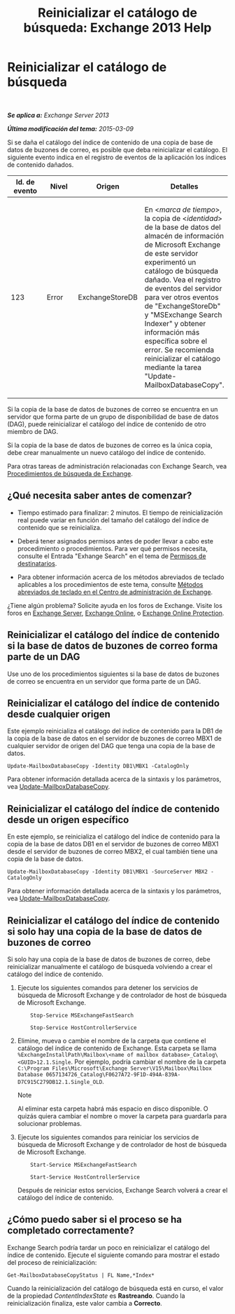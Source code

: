 ﻿---
title: 'Reinicializar el catálogo de búsqueda: Exchange 2013 Help'
TOCTitle: Reinicializar el catálogo de búsqueda
ms:assetid: 9d873bd4-0422-4975-b5e2-82a347479115
ms:mtpsurl: https://technet.microsoft.com/es-es/library/Ee633475(v=EXCHG.150)
ms:contentKeyID: 52062052
ms.date: 04/23/2018
mtps_version: v=EXCHG.150
ms.translationtype: HT
---

# Reinicializar el catálogo de búsqueda

 

_**Se aplica a:** Exchange Server 2013_

_**Última modificación del tema:** 2015-03-09_

Si se daña el catálogo del índice de contenido de una copia de base de datos de buzones de correo, es posible que deba reinicializar el catálogo. El siguiente evento indica en el registro de eventos de la aplicación los índices de contenido dañados.


<table>
<colgroup>
<col style="width: 25%" />
<col style="width: 25%" />
<col style="width: 25%" />
<col style="width: 25%" />
</colgroup>
<thead>
<tr class="header">
<th>Id. de evento</th>
<th>Nivel</th>
<th>Origen</th>
<th>Detalles</th>
</tr>
</thead>
<tbody>
<tr class="odd">
<td><p>123</p></td>
<td><p>Error</p></td>
<td><p>ExchangeStoreDB</p></td>
<td><p>En &lt;<em>marca de tiempo</em>&gt;, la copia de &lt;<em>identidad</em>&gt; de la base de datos del almacén de información de Microsoft Exchange de este servidor experimentó un catálogo de búsqueda dañado. Vea el registro de eventos del servidor para ver otros eventos de &quot;ExchangeStoreDb&quot; y &quot;MSExchange Search Indexer&quot; y obtener información más específica sobre el error. Se recomienda reinicializar el catálogo mediante la tarea &quot;Update-MailboxDatabaseCopy&quot;.</p></td>
</tr>
</tbody>
</table>


Si la copia de la base de datos de buzones de correo se encuentra en un servidor que forma parte de un grupo de disponibilidad de base de datos (DAG), puede reinicializar el catálogo del índice de contenido de otro miembro de DAG.

Si la copia de la base de datos de buzones de correo es la única copia, debe crear manualmente un nuevo catálogo del índice de contenido.

Para otras tareas de administración relacionadas con Exchange Search, vea [Procedimientos de búsqueda de Exchange](exchange-search-procedures-exchange-2013-help.md).

## ¿Qué necesita saber antes de comenzar?

  - Tiempo estimado para finalizar: 2 minutos. El tiempo de reinicialización real puede variar en función del tamaño del catálogo del índice de contenido que se reinicializa.

  - Deberá tener asignados permisos antes de poder llevar a cabo este procedimiento o procedimientos. Para ver qué permisos necesita, consulte el Entrada "Exhange Search" en el tema de [Permisos de destinatarios](recipients-permissions-exchange-2013-help.md).

  - Para obtener información acerca de los métodos abreviados de teclado aplicables a los procedimientos de este tema, consulte [Métodos abreviados de teclado en el Centro de administración de Exchange](keyboard-shortcuts-in-the-exchange-admin-center-exchange-online-protection-help.md).

¿Tiene algún problema? Solicite ayuda en los foros de Exchange. Visite los foros en [Exchange Server](https://go.microsoft.com/fwlink/p/?linkid=60612), [Exchange Online](https://go.microsoft.com/fwlink/p/?linkid=267542), o [Exchange Online Protection](https://go.microsoft.com/fwlink/p/?linkid=285351).

## Reinicializar el catálogo del índice de contenido si la base de datos de buzones de correo forma parte de un DAG

Use uno de los procedimientos siguientes si la base de datos de buzones de correo se encuentra en un servidor que forma parte de un DAG.

## Reinicializar el catálogo del índice de contenido desde cualquier origen

Este ejemplo reinicializa el catálogo del índice de contenido para la DB1 de la copia de la base de datos en el servidor de buzones de correo MBX1 de cualquier servidor de origen del DAG que tenga una copia de la base de datos.

    Update-MailboxDatabaseCopy -Identity DB1\MBX1 -CatalogOnly

Para obtener información detallada acerca de la sintaxis y los parámetros, vea [Update-MailboxDatabaseCopy](https://technet.microsoft.com/es-es/library/dd335201\(v=exchg.150\)).

## Reinicializar el catálogo del índice de contenido desde un origen específico

En este ejemplo, se reinicializa el catálogo del índice de contenido para la copia de la base de datos DB1 en el servidor de buzones de correo MBX1 desde el servidor de buzones de correo MBX2, el cual también tiene una copia de la base de datos.

    Update-MailboxDatabaseCopy -Identity DB1\MBX1 -SourceServer MBX2 -CatalogOnly

Para obtener información detallada acerca de la sintaxis y los parámetros, vea [Update-MailboxDatabaseCopy](https://technet.microsoft.com/es-es/library/dd335201\(v=exchg.150\)).

## Reinicializar el catálogo del índice de contenido si solo hay una copia de la base de datos de buzones de correo

Si solo hay una copia de la base de datos de buzones de correo, debe reinicializar manualmente el catálogo de búsqueda volviendo a crear el catálogo del índice de contenido.

1.  Ejecute los siguientes comandos para detener los servicios de búsqueda de Microsoft Exchange y de controlador de host de búsqueda de Microsoft Exchange.
    ```
        Stop-Service MSExchangeFastSearch
    ```
    ```
        Stop-Service HostControllerService
    ```

2.  Elimine, mueva o cambie el nombre de la carpeta que contiene el catálogo del índice de contenido de Exchange. Esta carpeta se llama `%ExchangeInstallPath\Mailbox\<name of mailbox database>_Catalog\<GUID>12.1.Single`. Por ejemplo, podría cambiar el nombre de la carpeta `C:\Program Files\Microsoft\Exchange Server\V15\Mailbox\Mailbox Database 0657134726_Catalog\F0627A72-9F1D-494A-839A-D7C915C279DB12.1.Single_OLD`.
    

    > [!NOTE]
    > Al eliminar esta carpeta habrá más espacio en disco disponible. O quizás quiera cambiar el nombre o mover la carpeta para guardarla para solucionar problemas.



3.  Ejecute los siguientes comandos para reiniciar los servicios de búsqueda de Microsoft Exchange y de controlador de host de búsqueda de Microsoft Exchange.
    ```
        Start-Service MSExchangeFastSearch
    ```
    ```
        Start-Service HostControllerService
    ```
    
    Después de reiniciar estos servicios, Exchange Search volverá a crear el catálogo del índice de contenido.

## ¿Cómo puedo saber si el proceso se ha completado correctamente?

Exchange Search podría tardar un poco en reinicializar el catálogo del índice de contenido. Ejecute el siguiente comando para mostrar el estado del proceso de reinicialización:

    Get-MailboxDatabaseCopyStatus | FL Name,*Index*

Cuando la reinicialización del catálogo de búsqueda está en curso, el valor de la propiedad *ContentIndexState* es **Rastreando**. Cuando la reinicialización finaliza, este valor cambia a **Correcto**.

